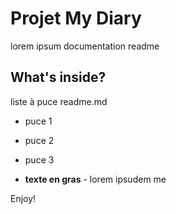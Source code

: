 Projet My Diary
========================



lorem ipsum
documentation readme

What's inside?
--------------

liste à puce readme.md

  * puce 1

  * puce 2

  * puce 3


  * **texte en gras** - lorem ipsudem me



Enjoy!